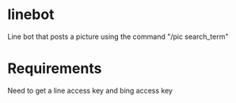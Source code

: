 # linebot
Line bot that posts a picture using the command "/pic search_term"

# Requirements

Need to get a line access key and bing access key
